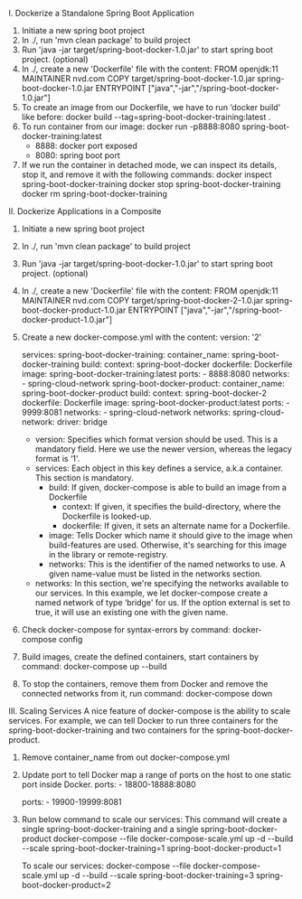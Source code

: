 I. Dockerize a Standalone Spring Boot Application

1. Initiate a new spring boot project
2. In ./, run 'mvn clean package' to build project
3. Run 'java -jar target/spring-boot-docker-1.0.jar' to start spring boot project. (optional)
4. In ./, create a new 'Dockerfile' file with the content:
	FROM openjdk:11
	MAINTAINER nvd.com
	COPY target/spring-boot-docker-1.0.jar spring-boot-docker-1.0.jar
	ENTRYPOINT ["java","-jar","/spring-boot-docker-1.0.jar"]
5. To create an image from our Dockerfile, we have to run ‘docker build' like before:
	docker build --tag=spring-boot-docker-training:latest .
6. To run container from our image:
	docker run -p8888:8080 spring-boot-docker-training:latest
	 - 8888: docker port exposed
	 - 8080: spring boot port
7. If we run the container in detached mode, we can inspect its details, stop it, and remove it with the following commands:
	docker inspect spring-boot-docker-training
	docker stop spring-boot-docker-training
	docker rm spring-boot-docker-training

II. Dockerize Applications in a Composite

1. Initiate a new spring boot project
2. In ./, run 'mvn clean package' to build project
3. Run 'java -jar target/spring-boot-docker-1.0.jar' to start spring boot project. (optional)
4. In ./, create a new 'Dockerfile' file with the content:
	FROM openjdk:11
	MAINTAINER nvd.com
	COPY target/spring-boot-docker-2-1.0.jar spring-boot-docker-product-1.0.jar
	ENTRYPOINT ["java","-jar","/spring-boot-docker-product-1.0.jar"]
5. Create a new docker-compose.yml with the content:
	version: '2'

	services:
		spring-boot-docker-training:
			container_name: spring-boot-docker-training
			build:
				context: spring-boot-docker
				dockerfile: Dockerfile
			image: spring-boot-docker-training:latest
			ports:
				- 8888:8080
			networks:
				- spring-cloud-network
		spring-boot-docker-product:
			container_name: spring-boot-docker-product
			build:
				context: spring-boot-docker-2
				dockerfile: Dockerfile
			image: spring-boot-docker-product:latest
			ports:
				- 9999:8081
			networks:
				- spring-cloud-network
	networks:
		spring-cloud-network:
			driver: bridge
			
	- version: Specifies which format version should be used. This is a mandatory field. Here we use the newer version, whereas the legacy format is ‘1'.
	- services: Each object in this key defines a service, a.k.a container. This section is mandatory.
		- build: If given, docker-compose is able to build an image from a Dockerfile
			- context: If given, it specifies the build-directory, where the Dockerfile is looked-up.
			- dockerfile: If given, it sets an alternate name for a Dockerfile.
		- image: Tells Docker which name it should give to the image when build-features are used. Otherwise, it's searching for this image in the library or remote-registry.
		- networks: This is the identifier of the named networks to use. A given name-value must be listed in the networks section.
	- networks: In this section, we're specifying the networks available to our services. In this example, we let docker-compose create a named network of type ‘bridge' for us. If the option external is set to true, it will use an existing one with the given name.
6. Check docker-compose for syntax-errors by command: 
	docker-compose config
7. Build images, create the defined containers, start containers by command:
	docker-compose up --build
8. To stop the containers, remove them from Docker and remove the connected networks from it, run command:
	docker-compose down
	
III. Scaling Services
A nice feature of docker-compose is the ability to scale services. For example, we can tell Docker to run three containers for the spring-boot-docker-training and two containers for the spring-boot-docker-product.

1. Remove container_name from out docker-compose.yml
2. Update port to tell Docker map a range of ports on the host to one static port inside Docker.
	ports:
		- 18800-18888:8080

	ports:
		- 19900-19999:8081
3. Run below command to scale our services:
	This command will create a single spring-boot-docker-training and a single spring-boot-docker-product
	docker-compose --file docker-compose-scale.yml up -d --build --scale spring-boot-docker-training=1 spring-boot-docker-product=1

	To scale our services:
	docker-compose --file docker-compose-scale.yml up -d --build --scale spring-boot-docker-training=3 spring-boot-docker-product=2